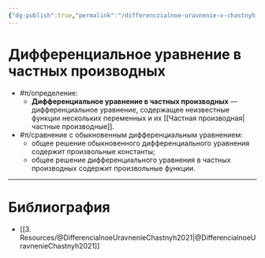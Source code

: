 ```yaml
---
{"dg-publish":true,"permalink":"/differenczialnoe-uravnenie-v-chastnyh-proizvodnyh/"}
---
```



# Дифференциальное уравнение в частных производных

- #π/определение:
	- **Дифференциальное уравнение в частных производных** — дифференциальное уравнение, содержащее неизвестные функции нескольких переменных и их [[Частная производная\|частные производные]].
- #π/сравнение с обыкновенным дифференциальным уравнением:
	- общее решение обыкновенного дифференциального уравнения содержит произвольные константы;
	- общее решение дифференциального уравнения в частных производных содержит произвольные функции.

---

# Библиография

- [[3. Resources/@DifferencialnoeUravnenieChastnyh2021\|@DifferencialnoeUravnenieChastnyh2021]]